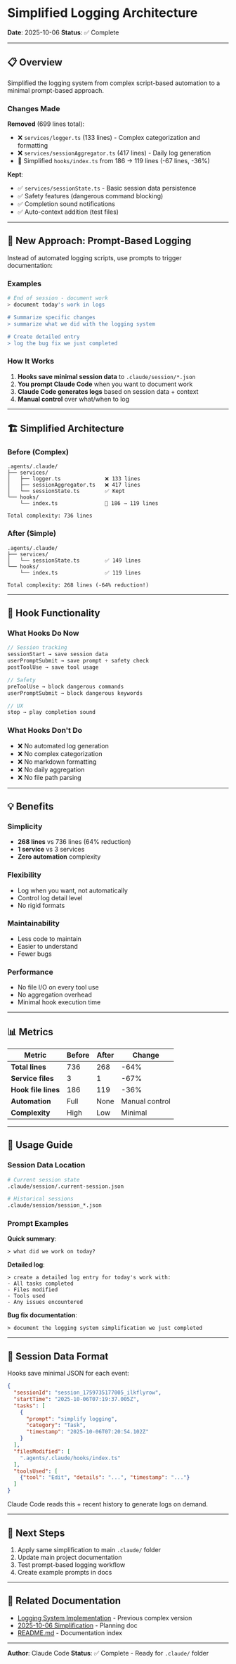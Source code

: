 # Simplified Logging Architecture

**Date**: 2025-10-06
**Status**: ✅ Complete

---

## 📋 Overview

Simplified the logging system from complex script-based automation to a minimal prompt-based approach.

### Changes Made

**Removed** (699 lines total):
- ❌ `services/logger.ts` (133 lines) - Complex categorization and formatting
- ❌ `services/sessionAggregator.ts` (417 lines) - Daily log generation
- 🔄 Simplified `hooks/index.ts` from 186 → 119 lines (-67 lines, -36%)

**Kept**:
- ✅ `services/sessionState.ts` - Basic session data persistence
- ✅ Safety features (dangerous command blocking)
- ✅ Completion sound notifications
- ✅ Auto-context addition (test files)

---

## 🎯 New Approach: Prompt-Based Logging

Instead of automated logging scripts, use prompts to trigger documentation:

### Examples

```bash
# End of session - document work
> document today's work in logs

# Summarize specific changes
> summarize what we did with the logging system

# Create detailed entry
> log the bug fix we just completed
```

### How It Works

1. **Hooks save minimal session data** to `.claude/session/*.json`
2. **You prompt Claude Code** when you want to document work
3. **Claude Code generates logs** based on session data + context
4. **Manual control** over what/when to log

---

## 🏗️ Simplified Architecture

### Before (Complex)
```
.agents/.claude/
├── services/
│   ├── logger.ts              ❌ 133 lines
│   ├── sessionAggregator.ts   ❌ 417 lines
│   └── sessionState.ts        ✅ Kept
└── hooks/
    └── index.ts               🔄 186 → 119 lines

Total complexity: 736 lines
```

### After (Simple)
```
.agents/.claude/
├── services/
│   └── sessionState.ts        ✅ 149 lines
└── hooks/
    └── index.ts               ✅ 119 lines

Total complexity: 268 lines (-64% reduction!)
```

---

## 📝 Hook Functionality

### What Hooks Do Now

```typescript
// Session tracking
sessionStart → save session data
userPromptSubmit → save prompt + safety check
postToolUse → save tool usage

// Safety
preToolUse → block dangerous commands
userPromptSubmit → block dangerous keywords

// UX
stop → play completion sound
```

### What Hooks Don't Do

- ❌ No automated log generation
- ❌ No complex categorization
- ❌ No markdown formatting
- ❌ No daily aggregation
- ❌ No file path parsing

---

## 💡 Benefits

### Simplicity
- **268 lines** vs 736 lines (64% reduction)
- **1 service** vs 3 services
- **Zero automation** complexity

### Flexibility
- Log when you want, not automatically
- Control log detail level
- No rigid formats

### Maintainability
- Less code to maintain
- Easier to understand
- Fewer bugs

### Performance
- No file I/O on every tool use
- No aggregation overhead
- Minimal hook execution time

---

## 📊 Metrics

| Metric | Before | After | Change |
|--------|--------|-------|--------|
| **Total lines** | 736 | 268 | -64% |
| **Service files** | 3 | 1 | -67% |
| **Hook file lines** | 186 | 119 | -36% |
| **Automation** | Full | None | Manual control |
| **Complexity** | High | Low | Minimal |

---

## 🔧 Usage Guide

### Session Data Location
```bash
# Current session state
.claude/session/.current-session.json

# Historical sessions
.claude/session/session_*.json
```

### Prompt Examples

**Quick summary**:
```
> what did we work on today?
```

**Detailed log**:
```
> create a detailed log entry for today's work with:
- All tasks completed
- Files modified
- Tools used
- Any issues encountered
```

**Bug fix documentation**:
```
> document the logging system simplification we just completed
```

---

## 🔗 Session Data Format

Hooks save minimal JSON for each event:

```json
{
  "sessionId": "session_1759735177005_ilkflyrow",
  "startTime": "2025-10-06T07:19:37.005Z",
  "tasks": [
    {
      "prompt": "simplify logging",
      "category": "Task",
      "timestamp": "2025-10-06T07:20:54.102Z"
    }
  ],
  "filesModified": [
    ".agents/.claude/hooks/index.ts"
  ],
  "toolsUsed": [
    {"tool": "Edit", "details": "...", "timestamp": "..."}
  ]
}
```

Claude Code reads this + recent history to generate logs on demand.

---

## 🎯 Next Steps

1. Apply same simplification to main `.claude/` folder
2. Update main project documentation
3. Test prompt-based logging workflow
4. Create example prompts in docs

---

## 🔗 Related Documentation

- [Logging System Implementation](./logging-system-implementation.md) - Previous complex version
- [2025-10-06 Simplification](./2025-10-06-logging-simplification.md) - Planning doc
- [README.md](./README.md) - Documentation index

---

**Author**: Claude Code
**Status**: ✅ Complete - Ready for `.claude/` folder

